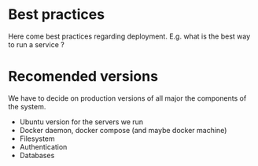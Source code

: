 # Best practices

Here come best practices regarding deployment. E.g. what is the best way to run a service ? 


# Recomended versions

We have to decide on production versions of all major the components of the system. 

- Ubuntu version for the servers we run
- Docker daemon, docker compose (and maybe docker machine)
- Filesystem 
- Authentication
- Databases
